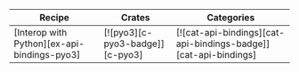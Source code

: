 | Recipe | Crates | Categories |
|--------|--------|------------|
| [Interop with Python][ex-api-bindings-pyo3] | [![pyo3][c-pyo3-badge]][c-pyo3] | [![cat-api-bindings][cat-api-bindings-badge]][cat-api-bindings] |
